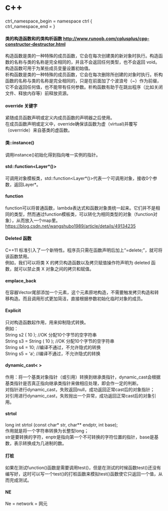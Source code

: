 # c++

ctrl_namespace_begin = namespace ctrl {<br>
ctrl_namespace_end = }<br>


#### 类的构造函数和的类构析函数         http://www.runoob.com/cplusplus/cpp-constructor-destructor.html   
构造函数是类的一种特殊的成员函数，它会在每次创建类的新对象时执行。构造函数的名称与类的名称是完全相同的，并且不会返回任何类型，也不会返回 void。构造函数可用于为某些成员变量设置初始值。<br>
析构函数是类的一种特殊的成员函数，它会在每次删除所创建的对象时执行。析构函数的名称与类的名称是完全相同的，只是在前面加了个波浪号（~）作为前缀，它不会返回任何值，也不能带有任何参数。析构函数有助于在跳出程序（比如关闭文件、释放内存等）前释放资源。

#### override 关键字
紧随成员函数声明或定义内成员函数的声明器之后使用。<br>
在成员函数声明或定义中，override确保该函数为虚（virtual)并覆写（overrride）来自基类的虚函数。<br>

#### 类::instance()
调用instance()初始化得到指向唯一实例的指针。<br>

#### std::function<Layer*()>
可调用对象模板类，std::function<Layer*()>代表一个可调用对象，接收0个参数，返回Layer*。<br>

#### function
function可以将普通函数，lambda表达式和函数对象类统一起来。它们并不是相同的类型，然而通过function模板类，可以转化为相同类型的对象（function对象），从而放入一个map里。<br>
https://blog.csdn.net/wangshubo1989/article/details/49134235<br>

#### Deleted 函数
C++11 标准引入了一个新特性。程序员只需在函数声明后加上“=delete;”，就可将该函数禁用。<br>
例如，我们可以将类 X 的拷贝构造函数以及拷贝赋值操作符声明为 deleted 函数，就可以禁止类 X 对象之间的拷贝和赋值。<br>

#### emplace_back
在容器Vector尾部添加一个元素，这个元素原地构造，不需要触发拷贝构造和转移构造。而且调用形式更加简洁，直接根据参数初始化临时对象的成员。<br> 

#### Explicit
只对构造函数起作用，用来抑制隐式转换。<br>
例如：<br>
String s2 ( 10 );   //OK 分配10个字节的空字符串<br>
String s3 = String ( 10 ); //OK 分配10个字节的空字符串<br>
String s4 = 10; //编译不通过，不允许隐式的转换<br>
String s5 = ‘a’; //编译不通过，不允许隐式的转换<br>

#### dynamic_cast< > 
作用：将一个基类对象指针（或引用）转换到继承类指针，dynamic_cast会根据基类指针是否真正指向继承类指针来做相应处理，即会作一定的判断。<br> 
对指针进行dynamic_cast，失败返回null，成功返回正常cast后的对象指针； <br>
对引用进行dynamic_cast，失败抛出一个异常，成功返回正常cast后的对象引用。 <br>

#### strtol
long int strtol (const char* str, char** endptr, int base); <br>
作用就是将一个字符串转换为长整型long；<br>
str是要转换的字符，enptr是指向第一个不可转换的字符位置的指针，base是基数，表示转换成为几进制的数。 <br>

#### 打桩
如果在测试function()函数是需要调用test()，但是在测试的时候函数test()还没有编写好，这时可以写一个test()的打桩函数来模拟test()函数使它只返回一个值，从而完成测试。<br>

#### NE
Ne = network = 网元<br>
